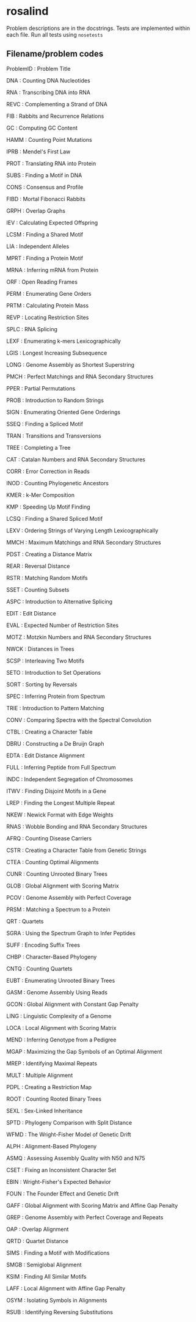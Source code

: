 # rosalind

Problem descriptions are in the docstrings. Tests are
implemented within each file. Run all tests using ``nosetests``

## Filename/problem codes

ProblemID : Problem Title

DNA 	:	Counting DNA Nucleotides

RNA 	:	Transcribing DNA into RNA	

REVC	:	Complementing a Strand of DNA	

FIB		:	Rabbits and Recurrence Relations	

GC  	:	Computing GC Content

HAMM	:	Counting Point Mutations	

IPRB	:	Mendel's First Law	

PROT	:	Translating RNA into Protein	

SUBS	:	Finding a Motif in DNA	

CONS	:	Consensus and Profile	

FIBD	:	Mortal Fibonacci Rabbits	

GRPH	:	Overlap Graphs	

IEV 	:	Calculating Expected Offspring	

LCSM	:	Finding a Shared Motif

LIA 	:	Independent Alleles

MPRT	:	Finding a Protein Motif

MRNA	:	Inferring mRNA from Protein

ORF 	:	Open Reading Frames

PERM	:	Enumerating Gene Orders

PRTM	:	Calculating Protein Mass

REVP	:	Locating Restriction Sites

SPLC	:	RNA Splicing

LEXF	:	Enumerating k-mers Lexicographically

LGIS	:	Longest Increasing Subsequence

LONG	:	Genome Assembly as Shortest Superstring

PMCH	:	Perfect Matchings and RNA Secondary Structures

PPER	:	Partial Permutations

PROB	:	Introduction to Random Strings

SIGN	:	Enumerating Oriented Gene Orderings

SSEQ	:	Finding a Spliced Motif

TRAN	:	Transitions and Transversions

TREE	:	Completing a Tree

CAT 	:	Catalan Numbers and RNA Secondary Structures

CORR	:	Error Correction in Reads

INOD	:	Counting Phylogenetic Ancestors

KMER	:	k-Mer Composition

KMP 	:	Speeding Up Motif Finding

LCSQ	:	Finding a Shared Spliced Motif

LEXV	:	Ordering Strings of Varying Length Lexicographically

MMCH	:	Maximum Matchings and RNA Secondary Structures

PDST	:	Creating a Distance Matrix

REAR	:	Reversal Distance

RSTR	:	Matching Random Motifs

SSET	:	Counting Subsets

ASPC	:	Introduction to Alternative Splicing

EDIT	:	Edit Distance

EVAL	:	Expected Number of Restriction Sites

MOTZ	:	Motzkin Numbers and RNA Secondary Structures

NWCK	:	Distances in Trees

SCSP	:	Interleaving Two Motifs

SETO	:	Introduction to Set Operations

SORT	:	Sorting by Reversals

SPEC	:	Inferring Protein from Spectrum

TRIE	:	Introduction to Pattern Matching

CONV	:	Comparing Spectra with the Spectral Convolution

CTBL	:	Creating a Character Table

DBRU	:	Constructing a De Bruijn Graph

EDTA	:	Edit Distance Alignment

FULL	:	Inferring Peptide from Full Spectrum

INDC	:	Independent Segregation of Chromosomes

ITWV	:	Finding Disjoint Motifs in a Gene

LREP	:	Finding the Longest Multiple Repeat

NKEW	:	Newick Format with Edge Weights

RNAS	:	Wobble Bonding and RNA Secondary Structures

AFRQ	:	Counting Disease Carriers

CSTR	:	Creating a Character Table from Genetic Strings

CTEA	:	Counting Optimal Alignments

CUNR	:	Counting Unrooted Binary Trees

GLOB	:	Global Alignment with Scoring Matrix

PCOV	:	Genome Assembly with Perfect Coverage

PRSM	:	Matching a Spectrum to a Protein

QRT 	:	Quartets

SGRA	:	Using the Spectrum Graph to Infer Peptides

SUFF	:	Encoding Suffix Trees

CHBP	:	Character-Based Phylogeny

CNTQ	:	Counting Quartets

EUBT	:	Enumerating Unrooted Binary Trees

GASM	:	Genome Assembly Using Reads

GCON	:	Global Alignment with Constant Gap Penalty

LING	:	Linguistic Complexity of a Genome

LOCA	:	Local Alignment with Scoring Matrix

MEND	:	Inferring Genotype from a Pedigree

MGAP	:	Maximizing the Gap Symbols of an Optimal Alignment

MREP	:	Identifying Maximal Repeats

MULT	:	Multiple Alignment

PDPL	:	Creating a Restriction Map

ROOT	:	Counting Rooted Binary Trees

SEXL	:	Sex-Linked Inheritance

SPTD	:	Phylogeny Comparison with Split Distance

WFMD	:	The Wright-Fisher Model of Genetic Drift

ALPH	:	Alignment-Based Phylogeny

ASMQ	:	Assessing Assembly Quality with N50 and N75

CSET	:	Fixing an Inconsistent Character Set

EBIN	:	Wright-Fisher's Expected Behavior

FOUN	:	The Founder Effect and Genetic Drift

GAFF	:	Global Alignment with Scoring Matrix and Affine Gap Penalty

GREP	:	Genome Assembly with Perfect Coverage and Repeats

OAP 	:	Overlap Alignment

QRTD	:	Quartet Distance

SIMS	:	Finding a Motif with Modifications

SMGB	:	Semiglobal Alignment

KSIM	:	Finding All Similar Motifs

LAFF	:	Local Alignment with Affine Gap Penalty

OSYM	:	Isolating Symbols in Alignments

RSUB	:	Identifying Reversing Substitutions
